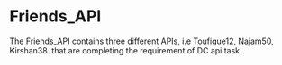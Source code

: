 # Friends_API
The Friends_API contains three different APIs, i.e Toufique12, Najam50, Kirshan38. that are completing the requirement of DC api task.
